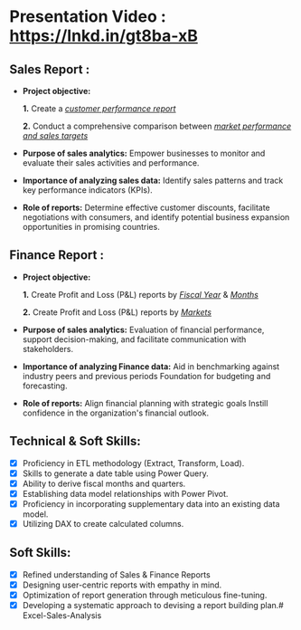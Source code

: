 # Presentation Video : https://lnkd.in/gt8ba-xB
## Sales Report :

- **Project objective:** 

    **1.** Create a _[customer performance report](https://github.com/vamshibarat/Excel-Sales-Analysis/blob/main/Customer%20Perforamance%20Report.pdf)_ 

    **2.** Conduct a comprehensive comparison between _[market performance and sales targets](https://github.com/vamshibarat/Excel-Sales-Analysis/blob/main/Market%20Performance%20Vs%20target%20report.pdf)_

- **Purpose of sales analytics:** Empower businesses to monitor and evaluate their sales activities and performance.

- **Importance of analyzing sales data:** Identify sales patterns and track key performance indicators (KPIs).

- **Role of reports:** Determine effective customer discounts, facilitate negotiations with consumers, and identify potential business expansion opportunities in promising countries.


## Finance Report :

- **Project objective:** 

    **1.** Create Profit and Loss (P&L) reports by _[Fiscal Year](https://github.com/vamshibarat/Excel-Sales-Analysis/blob/main/P%26L%20Statment%20by%20Fiscal%20year.pdf)_ & _[Months](https://github.com/vamshibarat/Excel-Sales-Analysis/blob/main/P%26L%20Statment%20by%20months.pdf)_ 

   **2.** Create Profit and Loss (P&L) reports by _[Markets](https://github.com/vamshibarat/Excel-Sales-Analysis/blob/main/P%26L%20Statment%20by%20Market.pdf)_

- **Purpose of sales analytics:** Evaluation of financial performance, support decision-making, and facilitate communication with stakeholders.

- **Importance of analyzing Finance data:** Aid in benchmarking against industry peers and previous periods Foundation for budgeting and forecasting.

- **Role of reports:** Align financial planning with strategic goals Instill confidence in the organization's financial outlook.


## Technical & Soft Skills:
- [x]	Proficiency in ETL methodology (Extract, Transform, Load).
- [x]	Skills to generate a date table using Power Query.
- [x]	Ability to derive fiscal months and quarters.
- [x]	Establishing data model relationships with Power Pivot.
- [x]	Proficiency in incorporating supplementary data into an existing data model.
- [x]	Utilizing DAX to create calculated columns.

## Soft Skills:
- [x]	Refined understanding of Sales & Finance Reports
- [x]	Designing user-centric reports with empathy in mind.
- [x]	Optimization of report generation through meticulous fine-tuning.
- [x]	Developing a systematic approach to devising a report building plan.# Excel-Sales-Analysis
